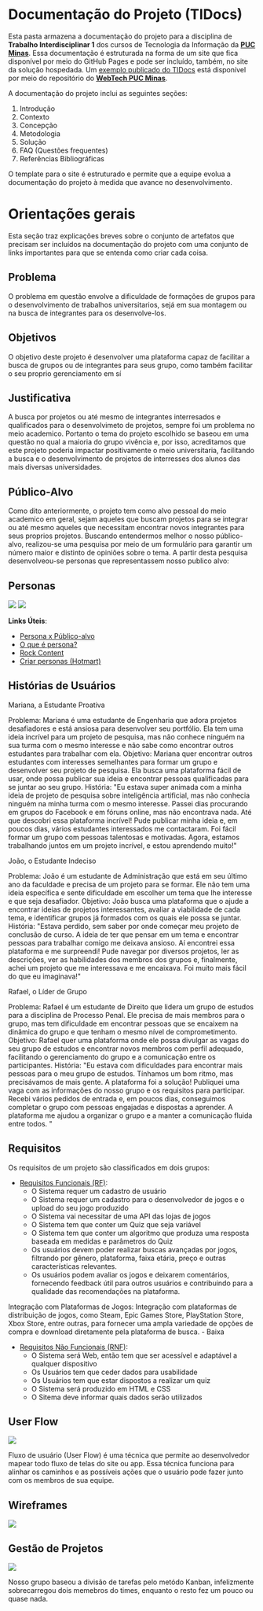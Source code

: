 # Documentação do Projeto (TIDocs)

Esta pasta armazena a documentação do projeto para a disciplina de **Trabalho Interdisciplinar 1** dos cursos de Tecnologia da Informação da **[PUC Minas](https://pucminas.br)**. Essa documentação é estruturada na forma de um site que fica disponível por meio do GitHub Pages e pode ser incluído, também, no site da solução hospedada. Um [exemplo publicado do TIDocs](https://webtech-puc-minas.github.io/ti1-template/) está disponível por meio do repositório do **[WebTech PUC Minas](https://github.com/webtech-pucminas)**.

A documentação do projeto inclui as seguintes seções:

1. Introdução
2. Contexto
3. Concepção
4. Metodologia
5. Solução
6. FAQ (Questões frequentes)
7. Referências Bibliográficas

O template para o site é estruturado e permite que a equipe evolua a documentação do projeto à medida que avance no desenvolvimento.

# Orientações gerais

Esta seção traz explicações breves sobre o conjunto de artefatos que precisam ser incluídos na documentação do projeto com uma conjunto de links importantes para que se entenda como criar cada coisa. 

## Problema

O problema em questão envolve a dificuldade de formações de grupos para o desenvolvimento de trabalhos universitarios, sejá em sua montagem ou na busca de integrantes para os desenvolve-los.

## Objetivos

O objetivo deste projeto é desenvolver uma plataforma capaz de facilitar a busca de grupos ou de integrantes para seus grupo, como também facilitar o seu proprio gerenciamento em sí


## Justificativa

A busca por projetos ou até mesmo de integrantes interresados e qualificados para o desenvolvimeto de projetos, sempre foi um problema no meio academico. Portanto o tema do projeto escolhido se baseou em uma questão no qual a maioria do grupo vivência e, por isso, acreditamos que este projeto poderia impactar positivamente o meio universitaria, facilitando a busca e o desenvolvimento de projetos de interresses dos alunos das mais diversas universidades.

## Público-Alvo

Como dito anteriormente, o projeto tem como alvo pessoal do meio academico em geral, sejam aqueles que buscam projetos para se integrar ou até mesmo aqueles que necessitam encontrar novos integrantes para seus proprios projetos.
Buscando entendermos melhor o nosso público-alvo, realizou-se uma pesquisa por meio de um formulário para garantir um número maior e distinto de opiniões sobre o tema. A partir desta pesquisa desenvolveou-se personas que representassem nosso publico alvo:
<br>


## Personas
<img src="/docs/assets/images/Persona1.jpg">
<img src="/docs/assets/images/Persona2.jpg">


**Links Úteis**:

- [Persona x Público-alvo](https://flammo.com.br/blog/persona-e-publico-alvo-qual-a-diferenca/)
- [O que é persona?](https://resultadosdigitais.com.br/blog/persona-o-que-e/)
- [Rock Content](https://rockcontent.com/blog/personas/)
- [Criar personas (Hotmart)](https://blog.hotmart.com/pt-br/como-criar-persona-negocio/)

## Histórias de Usuários

Mariana, a Estudante Proativa

Problema: Mariana é uma estudante de Engenharia que adora projetos desafiadores e está ansiosa para desenvolver seu portfólio. Ela tem uma ideia incrível para um projeto de pesquisa, mas não conhece ninguém na sua turma com o mesmo interesse e não sabe como encontrar outros estudantes para trabalhar com ela.
Objetivo: Mariana quer encontrar outros estudantes com interesses semelhantes para formar um grupo e desenvolver seu projeto de pesquisa. Ela busca uma plataforma fácil de usar, onde possa publicar sua ideia e encontrar pessoas qualificadas para se juntar ao seu grupo.
História: "Eu estava super animada com a minha ideia de projeto de pesquisa sobre inteligência artificial, mas não conhecia ninguém na minha turma com o mesmo interesse. Passei dias procurando em grupos do Facebook e em fóruns online, mas não encontrava nada. Até que descobri essa plataforma incrível! Pude publicar minha ideia e, em poucos dias, vários estudantes interessados me contactaram. Foi fácil formar um grupo com pessoas talentosas e motivadas. Agora, estamos trabalhando juntos em um projeto incrível, e estou aprendendo muito!"

João, o Estudante Indeciso

Problema: João é um estudante de Administração que está em seu último ano da faculdade e precisa de um projeto para se formar. Ele não tem uma ideia específica e sente dificuldade em escolher um tema que lhe interesse e que seja desafiador.
Objetivo: João busca uma plataforma que o ajude a encontrar ideias de projetos interessantes, avaliar a viabilidade de cada tema, e identificar grupos já formados com os quais ele possa se juntar.
História: "Estava perdido, sem saber por onde começar meu projeto de conclusão de curso. A ideia de ter que pensar em um tema e encontrar pessoas para trabalhar comigo me deixava ansioso. Aí encontrei essa plataforma e me surpreendi! Pude navegar por diversos projetos, ler as descrições, ver as habilidades dos membros dos grupos e, finalmente, achei um projeto que me interessava e me encaixava. Foi muito mais fácil do que eu imaginava!"

Rafael, o Líder de Grupo

Problema: Rafael é um estudante de Direito que lidera um grupo de estudos para a disciplina de Processo Penal. Ele precisa de mais membros para o grupo, mas tem dificuldade em encontrar pessoas que se encaixem na dinâmica do grupo e que tenham o mesmo nível de comprometimento.
Objetivo: Rafael quer uma plataforma onde ele possa divulgar as vagas do seu grupo de estudos e encontrar novos membros com perfil adequado, facilitando o gerenciamento do grupo e a comunicação entre os participantes.
História: "Eu estava com dificuldades para encontrar mais pessoas para o meu grupo de estudos. Tínhamos um bom ritmo, mas precisávamos de mais gente. A plataforma foi a solução! Publiquei uma vaga com as informações do nosso grupo e os requisitos para participar. Recebi vários pedidos de entrada e, em poucos dias, conseguimos completar o grupo com pessoas engajadas e dispostas a aprender. A plataforma me ajudou a organizar o grupo e a manter a comunicação fluida entre todos. "

## Requisitos

Os requisitos de um projeto são classificados em dois grupos:

- [Requisitos Funcionais (RF)](https://pt.wikipedia.org/wiki/Requisito_funcional):
  * O Sistema requer um cadastro de usuário
  * O Sistema requer um cadastro para o desenvolvedor de jogos e o upload do seu jogo produzido
  * O Sistema vai necessitar de uma API das lojas de jogos
  * O Sistema tem que conter um Quiz que seja variável
  * O Sistema tem que conter um algoritmo que produza uma resposta baseada em medidas e parâmetros do Quiz
  * Os usuários devem poder realizar buscas avançadas por jogos, filtrando por gênero, plataforma, faixa etária, preço e outras características relevantes.  
  * Os usuários podem avaliar os jogos e deixarem comentários, fornecendo feedback útil para outros usuários e contribuindo para a qualidade das recomendações na plataforma.

Integração com Plataformas de Jogos: Integração com plataformas de distribuição de jogos, como Steam, Epic Games Store, PlayStation Store, Xbox Store, entre outras, para fornecer uma ampla variedade de opções de compra e download diretamente pela plataforma de busca. - Baixa 
- [Requisitos Não Funcionais (RNF)](https://pt.wikipedia.org/wiki/Requisito_n%C3%A3o_funcional):
  * O Sistema será Web, então tem que ser acessível e adaptável a qualquer dispositivo
  * Os Usuários tem que ceder dados para usabilidade
  * Os Usuários tem que estar dispostos a realizar um quiz
  * O Sistema será produzido em HTML e CSS
  * O Sitema deve informar quais dados serão utilizados


## User Flow
<img src="/docs/assets/images/userflow.jfif">

Fluxo de usuário (User Flow) é uma técnica que permite ao desenvolvedor mapear todo fluxo de telas do site ou app. Essa técnica funciona para alinhar os caminhos e as possíveis ações que o usuário pode fazer junto com os membros de sua equipe.

## Wireframes
<img src="/docs/assets/images/userflow.jfif">


## Gestão de Projetos

<img src="/docs/assets/images/kanban.png">

Nosso grupo baseou a divisão de tarefas pelo metódo Kanban, infelizmente sobrecarregou dois memebros do times, enquanto o resto fez um pouco ou quase nada.

